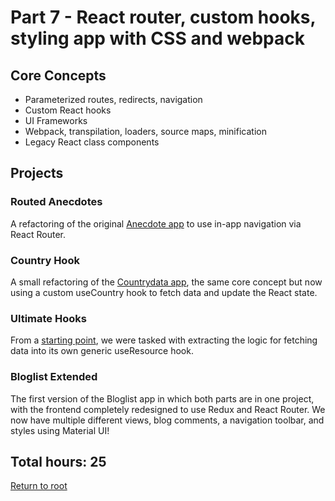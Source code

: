 # Part 7 - React router, custom hooks, styling app with CSS and webpack

## Core Concepts

- Parameterized routes, redirects, navigation
- Custom React hooks
- UI Frameworks
- Webpack, transpilation, loaders, source maps, minification
- Legacy React class components

## Projects

### Routed Anecdotes

A refactoring of the original [Anecdote app](https://github.com/jcmsmith/Full-Stack-open/tree/main/part1/anecdotes) to use in-app navigation via React Router.

### Country Hook

A small refactoring of the [Countrydata app](https://github.com/jcmsmith/Full-Stack-open/tree/main/Part2/countrydata), the same core concept but now using a custom useCountry hook to fetch data and update the React state.

### Ultimate Hooks

From a [starting point](https://github.com/fullstack-hy2020/ultimate-hooks), we were tasked with extracting the logic for fetching data into its own generic useResource hook.

### Bloglist Extended

The first version of the Bloglist app in which both parts are in one project, with the frontend completely redesigned to use Redux and React Router. We now have multiple different views, blog comments, a navigation toolbar, and styles using Material UI!

## Total hours: 25

[Return to root](https://github.com/jcmsmith/Full-Stack-open)
